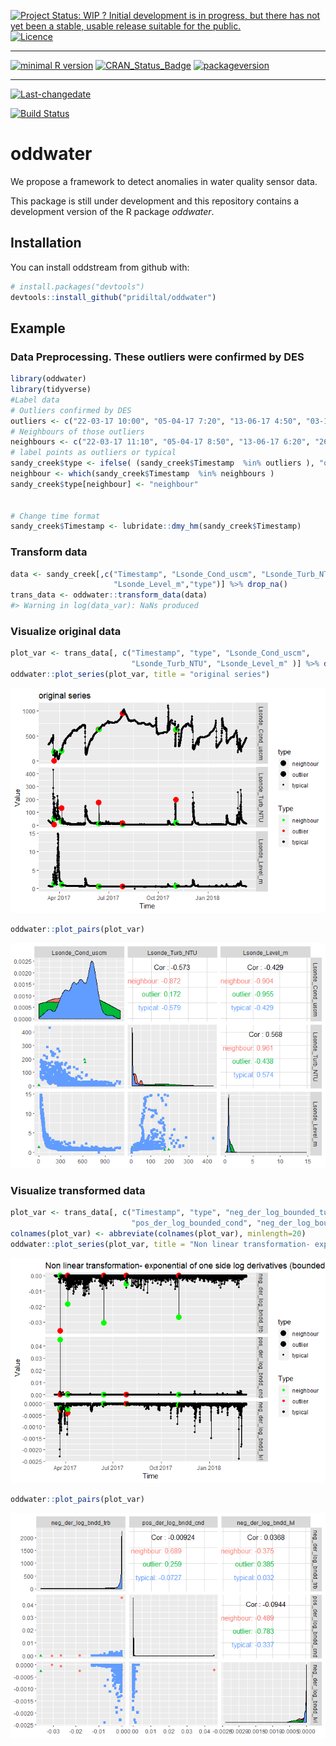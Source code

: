 
[![Project Status: WIP ? Initial development is in progress, but there
has not yet been a stable, usable release suitable for the
public.](https://www.repostatus.org/badges/latest/wip.svg)](https://www.repostatus.org/#wip)
[![Licence](https://img.shields.io/badge/licence-GPL--3-blue.svg)](https://www.gnu.org/licenses/gpl-3.0.en.html)

-----

[![minimal R
version](https://img.shields.io/badge/R%3E%3D-3.4.0-6666ff.svg)](https://cran.r-project.org/)
[![CRAN\_Status\_Badge](http://www.r-pkg.org/badges/version/oddwater)](https://cran.r-project.org/package=oddwater)
[![packageversion](https://img.shields.io/badge/Package%20version-0.1.0-orange.svg?style=flat-square)](commits/master)

-----

[![Last-changedate](https://img.shields.io/badge/last%20change-2018--08--09-yellowgreen.svg)](/commits/master)

[![Build
Status](https://travis-ci.org/pridiltal/oddwater.svg?branch=master)](https://travis-ci.org/pridiltal/oddwater)

<!-- README.md is generated from README.Rmd. Please edit that file -->

# oddwater

We propose a framework to detect anomalies in water quality sensor data.

This package is still under development and this repository contains a
development version of the R package *oddwater*.

## Installation

You can install oddstream from github with:

``` r
# install.packages("devtools")
devtools::install_github("pridiltal/oddwater")
```

## Example

### Data Preprocessing. These outliers were confirmed by DES

``` r
library(oddwater)
library(tidyverse)
#Label data
# Outliers confirmed by DES
outliers <- c("22-03-17 10:00", "05-04-17 7:20", "13-06-17 4:50", "03-11-17 7:50", "26-07-17 16:00")
# Neighbours of those outliers
neighbours <- c("22-03-17 11:10", "05-04-17 8:50", "13-06-17 6:20", "26-07-17 15:00", "03-11-17 9:20")
# label points as outliers or typical
sandy_creek$type <- ifelse( (sandy_creek$Timestamp  %in% outliers ), "outlier", "typical")
neighbour <- which(sandy_creek$Timestamp  %in% neighbours )
sandy_creek$type[neighbour] <- "neighbour"


# Change time format
sandy_creek$Timestamp <- lubridate::dmy_hm(sandy_creek$Timestamp)
```

### Transform data

``` r
data <- sandy_creek[,c("Timestamp", "Lsonde_Cond_uscm", "Lsonde_Turb_NTU",      
                       "Lsonde_Level_m","type")] %>% drop_na()
trans_data <- oddwater::transform_data(data)
#> Warning in log(data_var): NaNs produced
```

### Visualize original data

``` r
plot_var <- trans_data[, c("Timestamp", "type", "Lsonde_Cond_uscm",   
                           "Lsonde_Turb_NTU", "Lsonde_Level_m" )] %>% drop_na()
oddwater::plot_series(plot_var, title = "original series") 
```

![](README-vis_orig%20-1.png)<!-- -->

``` r
oddwater::plot_pairs(plot_var)
```

![](README-vis_orig%20-2.png)<!-- -->

### Visualize transformed data

``` r
plot_var <- trans_data[, c("Timestamp", "type", "neg_der_log_bounded_turb",
                           "pos_der_log_bounded_cond", "neg_der_log_bounded_level")] %>% drop_na()
colnames(plot_var) <- abbreviate(colnames(plot_var), minlength=20)
oddwater::plot_series(plot_var, title = "Non linear transformation- exponential of one side log derivatives (bounded")
```

![](README-vis_trans%20-1.png)<!-- -->

``` r
oddwater::plot_pairs(plot_var)
```

![](README-vis_trans%20-2.png)<!-- -->
